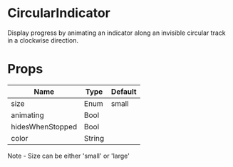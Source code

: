 # CircularIndicator
Display progress by animating an indicator along an invisible circular track in a clockwise direction.

# Props

| Name             	| Type   	| Default  	|
|------------------	|--------	|----------	|
| size             	| Enum   	| small    	|
| animating        	| Bool   	|          	|
| hidesWhenStopped 	| Bool   	|          	|
| color            	| String 	|          	|


Note - Size can be either 'small' or 'large'